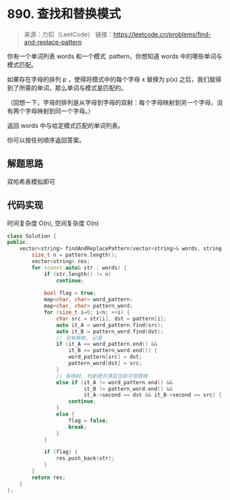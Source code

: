 # 890. 查找和替换模式
> 来源：力扣（LeetCode）
链接：https://leetcode.cn/problems/find-and-replace-pattern

你有一个单词列表 words 和一个模式  pattern，你想知道 words 中的哪些单词与模式匹配。

如果存在字母的排列 p ，使得将模式中的每个字母 x 替换为 p(x) 之后，我们就得到了所需的单词，那么单词与模式是匹配的。

（回想一下，字母的排列是从字母到字母的双射：每个字母映射到另一个字母，没有两个字母映射到同一个字母。）

返回 words 中与给定模式匹配的单词列表。

你可以按任何顺序返回答案。

## 解题思路
双哈希表模拟即可

## 代码实现
时间复杂度 O(n), 空间复杂度 O(n)
```cpp
class Solution {
public:
    vector<string> findAndReplacePattern(vector<string>& words, string pattern) {
        size_t n = pattern.length();
        vector<string> res;        
        for (const auto& str : words) {
            if (str.length() != n)
                continue;
            
            bool flag = true;
            map<char, char> word_pattern;
            map<char, char> pattern_word;
            for (size_t i=0; i<n; ++i) {
                char src = str[i], dst = pattern[i];
                auto it_A = word_pattern.find(src);
                auto it_B = pattern_word.find(dst);
                // 没有映射, 记录
                if (it_A == word_pattern.end() && 
                    it_B == pattern_word.end()) {
                    word_pattern[src] = dst;
                    pattern_word[dst] = src;
                }
                // 有映射, 判断是否满足当前字母替换
                else if (it_A != word_pattern.end() && 
                         it_B != pattern_word.end() && 
                         it_A->second == dst && it_B->second == src) {
                    continue;
                }
                else {
                    flag = false;
                    break;
                }
            }

            if (flag) {
                res.push_back(str);
            }
        }
        return res;
    }
};
```

